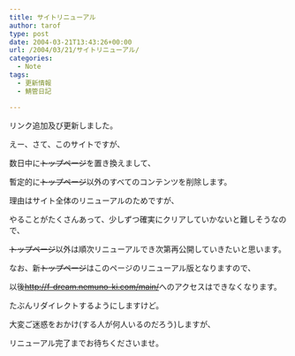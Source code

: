 ```yaml
---
title: サイトリニューアル
author: tarof
type: post
date: 2004-03-21T13:43:26+00:00
url: /2004/03/21/サイトリニューアル/
categories:
  - Note
tags:
  - 更新情報
  - 鯖管日記

---
```

リンク追加及び更新しました。

えー、さて、このサイトですが、
  
数日中に<del>トップページ</del>を置き換えまして、
  
暫定的に<del>トップページ</del>以外のすべてのコンテンツを削除します。
  
理由はサイト全体のリニューアルのためですが、
  
やることがたくさんあって、少しずつ確実にクリアしていかないと難しそうなので、
  
<del>トップページ</del>以外は順次リニューアルでき次第再公開していきたいと思います。

なお、新<del>トップページ</del>はこのページのリニューアル版となりますので、
  
以後<del>http://f-dream.nemuno-ki.com/main/</del>へのアクセスはできなくなります。
  
たぶんリダイレクトするようにしますけど。

大変ご迷惑をおかけ(する人が何人いるのだろう)しますが、
  
リニューアル完了までお待ちくださいませ。